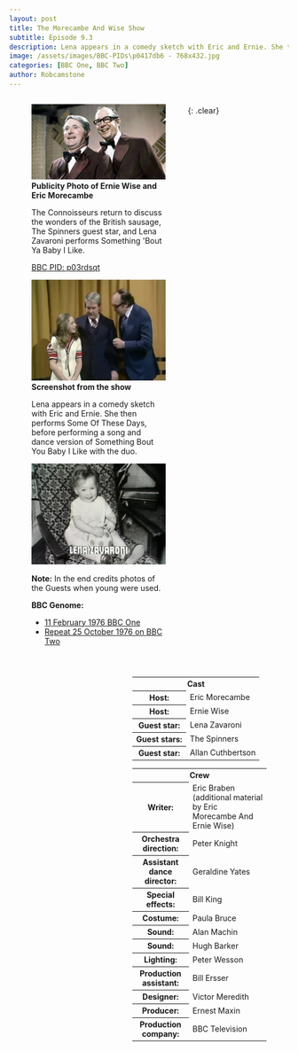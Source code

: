 ```yaml
---
layout: post
title: The Morecambe And Wise Show
subtitle: Episode 9.3
description: Lena appears in a comedy sketch with Eric and Ernie. She then performs Some Of These Days, before performing a song and dance version of Something Bout You Baby I Like with the duo.
image: /assets/images/BBC-PIDs\p0417db6 - 768x432.jpg
categories: [BBC One, BBC Two]
author: Robcamstone
---
```


<figure class="fig1">
<img src="/assets/images/BBC-PIDs\p0417db6 - 768x432.jpg" class="full-width">

<figcaption>
<strong>Publicity Photo of Ernie Wise and Eric Morecambe</strong>
<p>The Connoisseurs return to discuss the wonders of the British sausage, The Spinners guest star, and Lena Zavaroni performs Something 'Bout Ya Baby I Like.</p>
<p><a href="https://www.bbc.co.uk/programmes/p03rdsqt">BBC PID: p03rdsqt</a></p>
</figcaption>

<img src="/assets/images/BBC/1976-10-25-lena-zavaroni-on-the-morecambe-and-wise-show.jpg" class="full-width">
<figcaption>
<strong>Screenshot from the show</strong>
<p>Lena appears in a comedy sketch with Eric and Ernie. She then performs Some Of These Days, before performing a song and dance version of Something Bout You Baby I Like with the duo.</p>
</figcaption>

<img src="/assets/images/BBC/LZ-01.jpg" class="full-width">
<figcaption>
<p><strong>Note:</strong> In the end credits photos of the Guests when young were used.</p>
<strong>BBC Genome:</strong>
<ul>
<li><a href="https://genome.ch.bbc.co.uk/schedules/bbcone/london/1976-02-11#at-20.15">11 February 1976 BBC One</a></li>
<li><a href="https://genome.ch.bbc.co.uk/schedules/bbctwo/england/1976-10-25#at-20.10">Repeat 25 October 1976 on BBC Two</a></li>
</ul>
</figcaption>
</figure>

<figure class="fig2">
<table>
<tr> <th colspan="2">Cast</th></tr>
<tr><th>Host:</th><td>Eric Morecambe</td></tr>
<tr><th>Host:</th><td>Ernie Wise</td></tr>
<tr><th>Guest star:</th><td>Lena Zavaroni</td></tr>
<tr><th>Guest stars:</th><td>The Spinners</td></tr>
<tr><th>Guest star:</th><td>Allan Cuthbertson</td></tr>
</table>

<table>
<tr> <th colspan="2">Crew</th></tr>
<tr><th>Writer:</th><td>Eric Braben (additional material by Eric Morecambe And Ernie Wise)</td></tr>
<tr><th>Orchestra direction:</th><td>Peter Knight</td></tr>
<tr><th>Assistant dance director:</th><td>Geraldine Yates</td></tr>
<tr><th>Special effects:</th><td>Bill King</td></tr>
<tr><th>Costume:</th><td>Paula Bruce</td></tr>
<tr><th>Sound:</th><td>Alan Machin</td></tr>
<tr><th>Sound:</th><td>Hugh Barker</td></tr>
<tr><th>Lighting:</th><td>Peter Wesson</td></tr>
<tr><th>Production assistant:</th><td>Bill Ersser</td></tr>
<tr><th>Designer:</th><td>Victor Meredith</td></tr>
<tr><th>Producer:</th><td>Ernest Maxin</td></tr>
<tr><th>Production company:</th><td>BBC Television</td></tr>
</table>
</figure>

<br />{: .clear}

<style>
.dt-published {display: none;}
.post-meta:after {content: "11 February 1976 on BBC One, repeated 25 October 1976 on BBC Two";}
.height-adjust1 {width:auto; height:350px;}
.height-adjust2 {width:auto; height:307px;}

.fig1 {float:left; width:48%;}
figcaption {float:left; width:100%;}

.fig2 {float:right; width:48%;}
figcaption {float:left; width:100%;}

@media only screen and (max-width: 700px) {
.fig1, .fig2 {float:left; width:100%;}
figcaption {float:left; width:90%; margin-bottom: 10px;}
}
</style>

